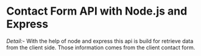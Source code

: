 # Contact Form API with Node.js and Express


*Detail:-* With the help of node and express this api is build for retrieve data from the
client side. Those information comes from the client contact form. 

